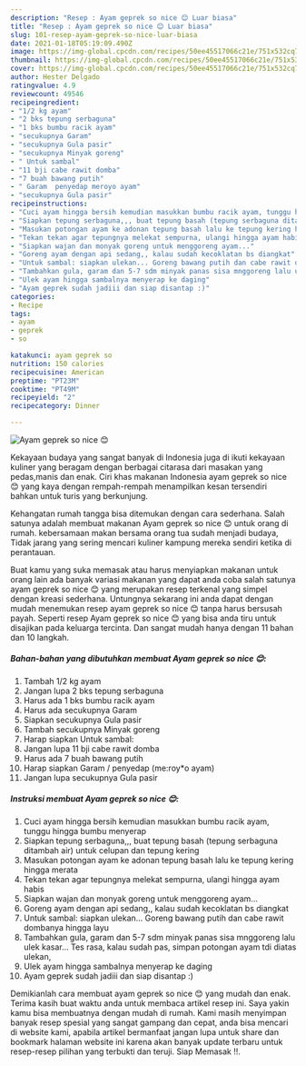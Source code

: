 ```yaml
---
description: "Resep : Ayam geprek so nice 😊 Luar biasa"
title: "Resep : Ayam geprek so nice 😊 Luar biasa"
slug: 101-resep-ayam-geprek-so-nice-luar-biasa
date: 2021-01-18T05:19:09.490Z
image: https://img-global.cpcdn.com/recipes/50ee45517066c21e/751x532cq70/ayam-geprek-so-nice-😊-foto-resep-utama.jpg
thumbnail: https://img-global.cpcdn.com/recipes/50ee45517066c21e/751x532cq70/ayam-geprek-so-nice-😊-foto-resep-utama.jpg
cover: https://img-global.cpcdn.com/recipes/50ee45517066c21e/751x532cq70/ayam-geprek-so-nice-😊-foto-resep-utama.jpg
author: Hester Delgado
ratingvalue: 4.9
reviewcount: 49546
recipeingredient:
- "1/2 kg ayam"
- "2 bks tepung serbaguna"
- "1 bks bumbu racik ayam"
- "secukupnya Garam"
- "secukupnya Gula pasir"
- "secukupnya Minyak goreng"
- " Untuk sambal"
- "11 bji cabe rawit domba"
- "7 buah bawang putih"
- " Garam  penyedap meroyo ayam"
- "secukupnya Gula pasir"
recipeinstructions:
- "Cuci ayam hingga bersih kemudian masukkan bumbu racik ayam, tunggu hingga bumbu menyerap"
- "Siapkan tepung serbaguna,,, buat tepung basah (tepung serbaguna ditambah air) untuk celupan dan tepung kering"
- "Masukan potongan ayam ke adonan tepung basah lalu ke tepung kering hingga merata"
- "Tekan tekan agar tepungnya melekat sempurna, ulangi hingga ayam habis"
- "Siapkan wajan dan monyak goreng untuk menggoreng ayam..."
- "Goreng ayam dengan api sedang,, kalau sudah kecoklatan bs diangkat"
- "Untuk sambal: siapkan ulekan... Goreng bawang putih dan cabe rawit dombanya hingga layu"
- "Tambahkan gula, garam dan 5-7 sdm minyak panas sisa mnggoreng lalu ulek kasar... Tes rasa, kalau sudah pas, simpan potongan ayam tdi diatas ulekan,"
- "Ulek ayam hingga sambalnya menyerap ke daging"
- "Ayam geprek sudah jadiii dan siap disantap :)"
categories:
- Recipe
tags:
- ayam
- geprek
- so

katakunci: ayam geprek so 
nutrition: 150 calories
recipecuisine: American
preptime: "PT23M"
cooktime: "PT49M"
recipeyield: "2"
recipecategory: Dinner

---
```



![Ayam geprek so nice 😊](https://img-global.cpcdn.com/recipes/50ee45517066c21e/751x532cq70/ayam-geprek-so-nice-😊-foto-resep-utama.jpg)

Kekayaan budaya yang sangat banyak di Indonesia juga di ikuti kekayaan kuliner yang beragam dengan berbagai citarasa dari masakan yang pedas,manis dan enak. Ciri khas makanan Indonesia ayam geprek so nice 😊 yang kaya dengan rempah-rempah menampilkan kesan tersendiri bahkan untuk turis yang berkunjung.




Kehangatan rumah tangga bisa ditemukan dengan cara sederhana. Salah satunya adalah membuat makanan Ayam geprek so nice 😊 untuk orang di rumah. kebersamaan makan bersama orang tua sudah menjadi budaya, Tidak jarang yang sering mencari kuliner kampung mereka sendiri ketika di perantauan.

Buat kamu yang suka memasak atau harus menyiapkan makanan untuk orang lain ada banyak variasi makanan yang dapat anda coba salah satunya ayam geprek so nice 😊 yang merupakan resep terkenal yang simpel dengan kreasi sederhana. Untungnya sekarang ini anda dapat dengan mudah menemukan resep ayam geprek so nice 😊 tanpa harus bersusah payah.
Seperti resep Ayam geprek so nice 😊 yang bisa anda tiru untuk disajikan pada keluarga tercinta. Dan sangat mudah hanya dengan 11 bahan dan 10 langkah.


<!--inarticleads1-->

##### Bahan-bahan yang dibutuhkan membuat Ayam geprek so nice 😊:

1. Tambah 1/2 kg ayam
1. Jangan lupa 2 bks tepung serbaguna
1. Harus ada 1 bks bumbu racik ayam
1. Harus ada secukupnya Garam
1. Siapkan secukupnya Gula pasir
1. Tambah secukupnya Minyak goreng
1. Harap siapkan  Untuk sambal:
1. Jangan lupa 11 bji cabe rawit domba
1. Harus ada 7 buah bawang putih
1. Harap siapkan  Garam / penyedap (me:roy*o ayam)
1. Jangan lupa secukupnya Gula pasir




<!--inarticleads2-->

##### Instruksi membuat  Ayam geprek so nice 😊:

1. Cuci ayam hingga bersih kemudian masukkan bumbu racik ayam, tunggu hingga bumbu menyerap
1. Siapkan tepung serbaguna,,, buat tepung basah (tepung serbaguna ditambah air) untuk celupan dan tepung kering
1. Masukan potongan ayam ke adonan tepung basah lalu ke tepung kering hingga merata
1. Tekan tekan agar tepungnya melekat sempurna, ulangi hingga ayam habis
1. Siapkan wajan dan monyak goreng untuk menggoreng ayam...
1. Goreng ayam dengan api sedang,, kalau sudah kecoklatan bs diangkat
1. Untuk sambal: siapkan ulekan... Goreng bawang putih dan cabe rawit dombanya hingga layu
1. Tambahkan gula, garam dan 5-7 sdm minyak panas sisa mnggoreng lalu ulek kasar... Tes rasa, kalau sudah pas, simpan potongan ayam tdi diatas ulekan,
1. Ulek ayam hingga sambalnya menyerap ke daging
1. Ayam geprek sudah jadiii dan siap disantap :)




Demikianlah cara membuat ayam geprek so nice 😊 yang mudah dan enak. Terima kasih buat waktu anda untuk membaca artikel resep ini. Saya yakin kamu bisa membuatnya dengan mudah di rumah. Kami masih menyimpan banyak resep spesial yang sangat gampang dan cepat, anda bisa mencari di website kami, apabila artikel bermanfaat jangan lupa untuk share dan bookmark halaman website ini karena akan banyak update terbaru untuk resep-resep pilihan yang terbukti dan teruji. Siap Memasak !!. 
